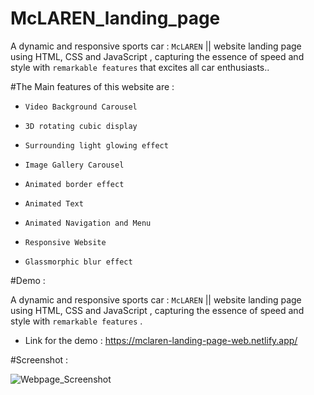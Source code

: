 # McLAREN_landing_page
 A dynamic and responsive sports car : `McLAREN` || website landing page using HTML, CSS and JavaScript , capturing the essence of speed and style with `remarkable features` that excites all car enthusiasts..

#The Main features of this website are :

* `Video Background Carousel`
  
* `3D rotating cubic display`
 
* `Surrounding light glowing effect`
  
* `Image Gallery Carousel`
 
* `Animated border effect`
  
* `Animated Text`
  
* `Animated Navigation and Menu`
 
* `Responsive Website`
 
* `Glassmorphic blur effect`

#Demo :

A dynamic and responsive sports car : `McLAREN` || website landing page using HTML, CSS and JavaScript , capturing the essence of speed and style with `remarkable features` .

* Link for the demo : https://mclaren-landing-page-web.netlify.app/

#Screenshot :

![Webpage_Screenshot](https://github.com/sonadukane18/McLAREN_landing_page/assets/120325353/2f50fa43-2417-4132-9418-300d79f8bae3)


